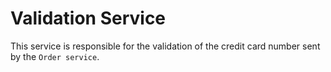 # Validation Service

This service is responsible for the validation of the credit card number sent by the `Order service`.